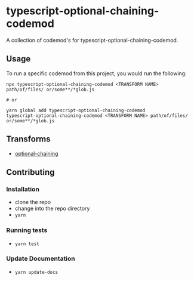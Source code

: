 # typescript-optional-chaining-codemod


A collection of codemod's for typescript-optional-chaining-codemod.

## Usage

To run a specific codemod from this project, you would run the following:

```
npx typescript-optional-chaining-codemod <TRANSFORM NAME> path/of/files/ or/some**/*glob.js

# or

yarn global add typescript-optional-chaining-codemod
typescript-optional-chaining-codemod <TRANSFORM NAME> path/of/files/ or/some**/*glob.js
```

## Transforms

<!--TRANSFORMS_START-->
* [optional-chaining](transforms/optional-chaining/README.md)
<!--TRANSFORMS_END-->

## Contributing

### Installation

* clone the repo
* change into the repo directory
* `yarn`

### Running tests

* `yarn test`

### Update Documentation

* `yarn update-docs`
